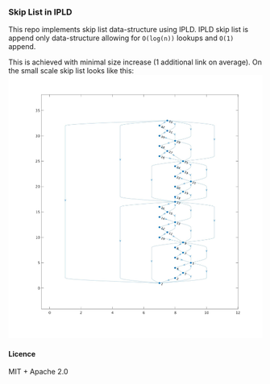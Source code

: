 ### Skip List in IPLD

This repo implements skip list data-structure using IPLD.
IPLD skip list is append only data-structure allowing for `O(log(n))` lookups
and `O(1)` append.

This is achieved with minimal size increase (1 additional link on average).
On the small scale skip list looks like this:
![](./docs/skip-list.jpg)


#### Licence

MIT + Apache 2.0
